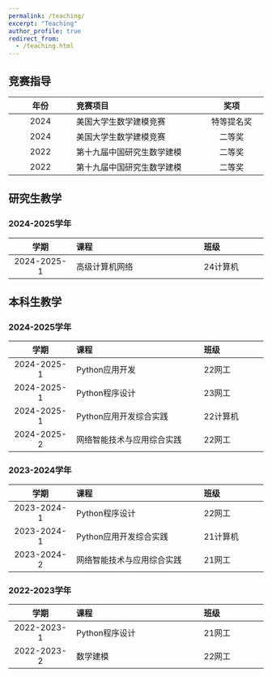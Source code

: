 ```yaml
---
permalink: /teaching/
excerpt: "Teaching"
author_profile: true
redirect_from: 
  - /teaching.html
---
```


## 竞赛指导

<style>
table th:first-of-type {
    width: 20%;
}
table th:nth-of-type(2) {
    width: 40%;
}
table th:nth-of-type(3) {
    width: 20%;
}
</style>

| 年份 | 竞赛项目 | 奖项 |
| :----: | :---------------------- | :--------: |
| 2024 | 美国大学生数学建模竞赛 | 特等提名奖 |
| 2024 | 美国大学生数学建模竞赛 | 二等奖 |
| 2022 | 第十九届中国研究生数学建模 | 二等奖 |
| 2022 | 第十九届中国研究生数学建模 | 二等奖 |

## 研究生教学

### 2024-2025学年

| 学期 | 课程 | 班级 |
| :------: | :------ | :--------------- |
| 2024-2025-1 | 高级计算机网络 | 24计算机 |

## 本科生教学

### 2024-2025学年

| 学期 | 课程 | 班级 |
| :------: | :------ | :--------------- |
| 2024-2025-1 | Python应用开发 | 22网工 |
| 2024-2025-1 | Python程序设计 | 23网工 |
| 2024-2025-1 | Python应用开发综合实践 | 22计算机 |
| 2024-2025-2 | 网络智能技术与应用综合实践 | 22网工 |

### 2023-2024学年

| 学期 | 课程 | 班级 |
| :------: | :------ | :--------------- |
| 2023-2024-1 | Python程序设计 | 22网工 |
| 2023-2024-1 | Python应用开发综合实践 | 21计算机 |
| 2023-2024-2 | 网络智能技术与应用综合实践 | 21网工 |

### 2022-2023学年

| 学期 | 课程 | 班级 |
| :------: | :------ | :--------------- |
| 2022-2023-1 | Python程序设计 | 21网工 |
| 2022-2023-2 | 数学建模 | 22网工 |
